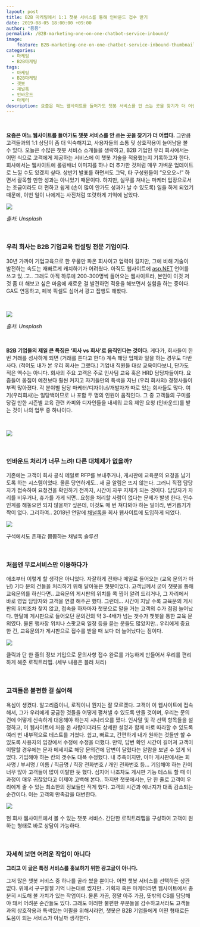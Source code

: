 ```yaml
---
layout: post
title: B2B 마케팅에서 1:1 챗봇 서비스를 통해 인바운드 접수 받기
date: 2019-08-05 18:00:00 +09:00
author: "묭묭"
permalink: /B2B-marketing-one-on-one-chatbot-service-inbound/
image:
    feature: B2B-marketing-one-on-one-chatbot-service-inbound-thumbnail.png
categories:
  - 마케팅
  - B2B마케팅
tags:
  - 마케팅
  - B2B마케팅
  - 챗봇
  - 채널톡
  - 인바운드
  - 마케터
description: 요즘은 여느 웹사이트를 들어가도 챗봇 서비스를 안 쓰는 곳을 찾기가 더 어렵다. 그만큼 고객들과의 1:1 상담이 좀 더 익숙해지고, 사용자들의 소통 및 상호작용이 늘어남을 볼 수 있다. 오늘은 수많은 챗봇 서비스 소개들을 생략하고, B2B 기업인 우리 회사에서는 어떤 식으로 고객에게 제공하는 서비스에 이 챗봇 기술을 적용했는지 기록하고자 한다.
---
```


<br>

**요즘은 여느 웹사이트를 들어가도 챗봇 서비스를 안 쓰는 곳을 찾기가 더 어렵다.** 그만큼 고객들과의 1:1 상담이 좀 더 익숙해지고, 사용자들의 소통 및 상호작용이 늘어남을 볼 수 있다. 오늘은 수많은 챗봇 서비스 소개들을 생략하고, B2B 기업인 우리 회사에서는 어떤 식으로 고객에게 제공하는 서비스에 이 챗봇 기술을 적용했는지 기록하고자 한다. 회사에서는 웹사이트에 롤링배너 이미지를 하나 더 추가한 것처럼 매우 가벼운 업데이트로 느낄 수도 있겠지 싶다. 상반기 발표를 하면서도 그닥, 타 구성원들이 “오오오~!” 하면서 괄목할 만한 성과는 아니었기 때문이다. 하지만, 실무를 쳐내는 마케터 입장으로서는 조금이라도 더 편하고 쉽게 (손이 많이 안가도 성과가 날 수 있도록) 일을 하게 되었기 때문에, 이번 일이 나에게는 사진처럼 또렷하게 기억에 남았다.

![](https://lh3.googleusercontent.com/zUfzQckJKWORpB6pgKzwLUiwqsjSrTBryYj5M4fwzOSP2ne_gNppSsHSlXP72t-QELkp8ToRkjlVEmc8RLr9m_ogQRDfby652hjyf4vn8CNL7Yp9--UgTm11OXU8jSaKKECPOgfUew=w1034-h610-no)

*출처: Unsplash*

<br>

### 우리 회사는 B2B 기업교육 컨설팅 전문 기업이다.

30년 가까이 기업교육으로 한 우물만 파온 회사이고 업력이 길지만, 그에 비해 기술이 발전하는 속도는 재빠르게 캐치하기가 어려웠다. 아직도 웹사이트에 [asp.NET](http://asp.NET) 언어를 쓰고 있..고.. 그래도 아직 하루에 200-300명씩 들어오는 웹사이트라, 본인이 이것 저것 좀 더 해보고 싶은 마음에 새로운 걸 발견하면 적용을 해보면서 실험을 하는 중이다. GA도 연동하고, 페북 픽셀도 심어서 광고 집행도 해봤다. 

<br>

![](https://lh3.googleusercontent.com/z-_mNV0v7a9HLUdqHEk-W1e6np4pwb2Rt5oiZV1tf2LHxn_7H1aTjYngM1vL4M_3N8YWX_Ttax6GIeoIWENS5sIhYPSF3Ps4VQdT0vuuHWWxCcvwhFVUw9kgh0kWlo_LeC2gXGXVpIhPHCuQdfD0JXAC0OoM4wYOyLVCckeP8PYNguhqUFVT1_VVsVZExYU13WYp4JoRYcjxxILLkrwYQOlqQb3oip6iksi2_6VN3mW-yxDyEyIjzhhwD9PQQmv4gumQJCbreRCKZGpW80ajTSYH3PXibY4oCUhlWrxcG7fQspei5UKa7Hz-eTSiEABept5WhLQAiWrV2YrlnXTIci4BqxJM1rEIemOvHY13o36Badm3JCDVbAl0pxloNkzBfGMknbgDhBJPXXcHuJ2nYCYXS1DfmeOr09jfcCtPlWhj_3kYEE-0XKNlDCyucWVbpwzxTdwhqtM9UPq_1sedvzsa3nGr2YNZQxK4FoH38A57iQEKGYBP5CuqwUARJeW-DDjfEPLq6XxbFcyEf7RMOYbxxVq4z3aYrHZ8QGyGTbxl_hzCRD19-xy8yWbO7RbeJNW4jBOAaOZ59JD7XNeSZAmA638wbZqWvUOP2ciQ-XrPBGVCNUeFiCOGEBFIWqbLDF1tnUR5IyG49yEQ48jq4F66Fnlct32e7xgOCo9BaQ9SRqr6Z6Y_ouBKxmOs8WZa73t-ish18QOITOiMIqvuXNr3=w1350-h900-no)

*출처: Unsplash*

<br>

**B2B 기업들의 제일 큰 특징은 ‘회사 vs 회사’로 움직인다는 것이다.** 게다가, 회사들이 한 번 거래를 성사하게 되면 (거래를 튼다고 한다) 계속 해당 업체와 일을 하는 경우도 다반사다. (적어도 내가 본 우리 회사는 그랬다.) 기업내 직원들 대상 교육이다보니, 단가도 적은 액수는 아니다. 회사의 주요 고객은 주로 인사팀 교육 혹은 HRD 담당자들이다. 요즘들어 몸집이 예전보다 훨씬 커지고 자기들만의 특색을 지닌 (우리 회사의) 경쟁사들이 부쩍 많아졌다. 각 분야별 담당 마케터/디자이너/개발자가 따로 있는 회사들도 많다. 여기(우리회사)는 일당백이므로 나 포함 두 명의 인원이 움직인다. 그 중 고객들의 구미를 당길 만한 시즌별 교육 관련 카피와 디자인들을 내세워 교육 제안 요청 (인바운드)를 받는 것이 나의 업무 중 하나이다.

<br>

![](https://lh3.googleusercontent.com/l4KKxW3TKeL2Mwv5ETBPtEm_k2-EbayKYnlnIzitLfdF-52FpSu20RcWXCiez3n62vmEDL2XOL4yHx3GK3lRjcw_qJOHO99IBjuivfRcKLLtlVJnKAVqPhwDWWElRECeKu7DBclHhzz8YfvD9CI-9qYlmr2tcXfTlia-YWSycmrm3NNmw-cy1dTG44J2M1w4ZpbOYzAZQvZmwix3gAr1kYYkLA9Fqxi5FYGsTa1TZgIi--lRmp9Ve4od0DTLST19Xi65dTzIl1J3WFAt932oStmj8YyfdwzoTaWuIU57HBz8_r740Q8ruolgBsLjF6tLSpyN-5TaUkQ4_UA-8KdtHaQGpwUpBN59atK8ECFY-t3u_boSMjfd4x2KwlfysVDKxGo_IexQooFkVy0dVhynT-d87Mop6FvDh4UE-Yx-My2v9v9aW5Iqk7KzGHbFnO4g_xIrH0IfoAbCTK9W-qVQRlrruHrWAT2Tx6Q4OiP72L0wczV3Ze7IYfHSAoOFit7R86zZqsrPAn0jqbm79AxgTNfpN0KbhXCSEOE3VgHqrtQzRHg0PH4ZP4MmWPMLrUkdO-B3Tg0xGOCaOdvd3l_fCcdcG9teDvhri4YIxjkUhsjuXR5tCi6jDVY-ryO9HuNih73HihLBuDFMEQjXFQEDqe0dh0Is3ponBm3GwrO2APcD3VgAkelbM7dSPzVNWFD8Hl4I3UMz5KmhL97PErDktVNz=w1157-h702-no)

<br>

### 인바운드 처리가 너무 느려! 다른 대체제가 없을까?

기존에는 고객이 회사 공식 메일로 RFP를 보내주거나, 게시판에 교육문의 요청을 남기도록 하는 시스템이었다. 물론 당연하게도.. 새 글 알림은 뜨지 않는다. 그러니 직접 담당자가 접속하여 요청건을 확인하기 전까지, 시간이 자꾸 지체가 되는 것이다. 담당자가 자리를 비우거나, 휴가를 가게 되면.. 요청을 처리할 사람이 없다는 문제가 발생 한다. 인수인계를 해놓으면 되지 않을까? 싶은데, 이것도 매 번 쳐다봐야 하는 일이라, 번거롭기가 짝이 없다. 그리하여.. 2018년 연말에 [채널톡](http://channel.io)을 회사 웹사이트에 도입하게 되었다.

![](https://lh3.googleusercontent.com/wKt1EYMC-plLU4BH-8RFtYqeIh3u6B1nM2arLSjduPoAUUoctxLB221qzax5yhm_jO6CQUchI5nu7rjlN8IMufwzg5nVJsvnRYx6T1z8kmI6CmWjtHznoldbZqIbMMl8DBPEqgmpGf6u1WXb1cxUD0K9lbtDFIYz74iQwH2xf_PUbeB-RUZKDkz7g6ma4wGTlbZQgi1pRc0BuI9ybxu0p_bWoZtb4ON6yC7tQGrPJSI_5A2eprNjxDSm-iW5ZBVQWLiO6RsSHCPyzQUDrIDleS1yU4BRWuOQCvZXKNUinmHg3nMBlanH9_lSdSUT34W97K1NLzHhnQKG068vV_j_8hbMcc1-DXiDl5ALprwTCczhtVcvLXNpLgED_KBlu_m4UlGW9UphdzfhptD_dCUfLxGu9keE06lFyRrVAm8e5hcAg0tVlYQGcJ2fzkTjHn2cUSMwedb85e3MaeFf01tZQa2LJkzsZvU7Oxg-8dPH0_1uYGs5affRv8g_TqP860VSnFXRPChb-YnWX6VslBogov3xy2vpFtaHuj-KU2lQlwbUmJ0g6FUB8pMyPCUP5KvonISZopMBLihm6JVTnkRtDmO7o-9faeB84X6zqdsz4KQBs7W-5BG1sNhS737I3DtSOu5rsgeH1Ad0DUfXbpQHF1Fq-pV5UqoHYnWtZ-G01q5K_i2AUPpazSaLw7bFH4xM30wikUmyKTfh4Lp_kNuJF1nL=w438-h325-no)

구석에서도 존재감 뿜뿜하는 채널톡 솔루션

<br>

### 처음엔 무료서비스만 이용하다가

애초부터 이렇게 할 생각은 아니었다. 자잘하게 전화나 메일로 들어오는 (교육 문의가 아닌) 기타 문의 건들을 처리하기 위해 달아놓은 챗봇이었다. 고객님께서 굳이 챗봇을 통해 교육문의를 하신다면.. 교육문의 게시판의 위치를 콕 찝어 알려 드리거나, 그 자리에서 바로 영업 담당자와 고객을 연결 해주곤 했다. 그런데... 시간이 지날 수록 교육문의 게시판의 위치조차 찾지 않고, 접속을 하자마자 챗봇으로 말을 거는 고객의 수가 점점 늘어났다. 한달에 게시판으로 들어오던 문의건의 약 3-4배가 넘는 갯수가 챗봇을 통한 교육 문의였다. 물론 행사장 위치나 스팟교육 일정 등을 묻는 분들도 많았지만.. 우리에게 중요한 건, 교육문의가 게시판으로 접수를 받을 때 보다 더 늘어났다는 점이다.

![](https://lh3.googleusercontent.com/eFiN-Zj_jHBK5TyYE4-gUqJmoKWH3K6CuKOtcJH4FHJA9fQxCbCkm9bwC6KI_OJwjY5kEWbieMC-oongc1Vpp1ANP2PyS80VtxEVfQxPFoch7DAyD3gBWrrgcbmjSq_95qgCFr_A1v1KzxY08o4ljUrTY7fTbyJES2XWXfhkPDiqkHkRUgBesrVtc3292xHUoo9IAVHfHAZMl4t7SUlDVp-SG0_YH-61TgPLiG_PPg2uKQATgUL9KEn0a9GkQRyd-qwh2YG2RTsu1TuRVOx5-C3u_abcZaW3bcUiDVe4-LdrifADbBR9s5rcz2UIHPed9T0MvuykXgKmNbipkswLYxeAW0fVd23B0m92J4U4t7-PabJekpr_alBKDnIxIXBJmKpcFTxI8N9XZ-EVyEiTmATS9-Rusb4wWGFX29K8w-YfSvqRbR0JqWVTBHrD4BIGlHqRA5t1BW_slbOuUhZ8cIA2xuPQ9hsIet9hLZPFz3j9oGe-UMTp_wVhICMFt4IlCuFJ83zHQM7SfNEi32yCgRHp9Rai0Lq5ylC2BI6FZde2JQ5ImF8OAPxl7SwDs6WcpxAmmbxyV23A5FO7MI7yG2hK63CaePHX3IK6gC18Wpq1ZOp6mEVAKmaQhhXdFCXKzlzxuDrYyOHWGJeq56i6A__AiQBx8WWPibjJzNJcys8sWVeb8jwDurbVETXpvoYTzHjBxupnxrY0oVPKQHzFuA6J=w672-h674-no)

클릭과 단 한 줄의 정보 기입으로 문의사항 접수 완료를 가능하게 만들어서 우리를 편리하게 해준 로직트리맵.
(세부 내용은 블러 처리)

<br>

### 고객들은 불편한 걸 싫어해

욕심이 생겼다. 알고리즘이니, 로직이니 뭔지는 잘 모르겠다. 고객이 이 웹사이트에 접속해서, 그가 우리에게 궁금한 것들을 어떻게 펼쳐낼 수 있도록 만들 것이며, 우리는 문의건에 어떻게 신속하게 대응해야 하는지 시나리오를 짰다. 인사말 및 각 선택 항목들을 설정하고, 이 웹사이트에 처음 온 사람이더라도 상세한 설명과 함께 바로 따라할 수 있도록 여러 번 내부적으로 테스트를 거쳤다. 쉽고, 빠르고, 간편하게 내가 원하는 것들만 할 수 있도록 사용자의 입장에서 수정에 수정을 더했다. 만약, 답변 확인 시간이 길어져 고객이 이탈할 경우에는 문자 메세지로 해당 문의건에 답변이 달렸다는 알람을 보낼 수 있게 되었다. 기입해야 하는 칸의 갯수도 대폭 수정했다. 내 추측이지만, 아마 게시판에서는 회사명 / 부서명 / 이름 / 직급명 / 직장 전화번호 / 개인 전화번호 등... 기입해야 하는 칸이 너무 많아 고객들이 많이 이탈한 듯 했다. 심지어 나조차도 게시판 기능 테스트 할 때 이 과정이 매우 귀찮았다고 이제야 고백해 본다.. 하지만 챗봇에서는, 단 한 줄로 고객이 우리에게 줄 수 있는 최소한의 정보들만 적게 했다. 고객의 시간과 에너지가 대폭 감소되는 순간이다. 이는 고객의 만족감을 대변한다.

![](https://lh3.googleusercontent.com/vcwf2s-cFKOM648CPN4sa6imIa_HyB-fSOkZ2oDOffEK2ex9zzcFuHePM9c0HIEeFpiHsSmf11w9sBou7TmpKzcj-bxq94wU5W2J5Fyf_rvudKxfXFt0QGnmjNwvANB_ORKTA73aHVNKYxpVNieCFPtIad3b_LnO6QzmZzaQun4YQwUe0a64cb-kLW09yPAHIMFGMdkn_4uKmlc6bdGJwbJQOpUctniXQvxF4V4dnGAz-981bnuPrUhpQ4R4DyJA4wbXcWFnql2fieypJ6WtfuxKYa6sWZhShzUdrmBPodhQ9902AT9OKKn4pzMYCfw2QTp94B9Byu0pKnQlwr5cwG2fx30Z1DnimXQkQnjGDt2FJu7c5Da07M7VvGEhM0GY-q6GAki1hw8iLMYXrUG5hwj_n2Rx07nLzXpV94mHhEiQUTP9Z7LXxXTl0NizfWQGH-BMZcuUEc5vHYEjP9Mtjz4jRGAn9H2A7gM7eiP0DUROyuposyI-jTzX2p-9braPmQsmO2YLn2fk8QQC-2_22BdzGejADBwfBbT-Z3GLrFC9M7CGM17XeSneVWUm8xZnVfJwSOMZpZX8N2CimYDqisbLjle5Ha15P85VlT6MUfjT9LEbgUFRNUU4-TyQviZST09OZnJBpJtUk7aRENxVsWPDAF8fZKYA5JnCgdHV2W7c7crCbokVmvqotcu_apebTDfu2oH2gNTHILW_bfaxtH0m=w328-h720-no)

현 회사 웹사이트에서 볼 수 있는 챗봇 서비스. 
간단한 로직트리맵을 구성하여 고객이 원하는 형태로 바로 상담이 가능하다. 

<br>

### 자세히 보면 어려운 작업이 아니다

**그리고 이 글은 특정 서비스를 홍보하기 위한 광고글이 아니다.** 

그저 많은 챗봇 서비스 중 하나를 골라 썼을 뿐이다. 어떤 챗봇 서비스를 선택하든 상관 없다. 
위에서 구구절절 기억 나는대로 썼지만.. 기획자 혹은 마케터라면 웹사이트에서 충분히 시도해 볼 가치가 있는 작업이다. 물론 가끔, 정말 아주 가끔, 뜻밖의 CS를 담당해야 돼서 어려운 순간들도 있다. 그래도 이러한 불편한 부분들을 감수하고서라도 고객들과의 상호작용과 특색있는 어필을 위해서라면, 챗봇은 B2B 기업들에게 어떤 형태로든 도움이 되는 서비스가 아닐까 생각한다.